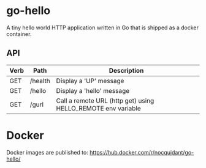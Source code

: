 # go-hello

A tiny hello world HTTP application written in Go that is shipped as a docker container.

## API 

| Verb | Path   | Description |
| ---- | ------ | ----------- |
| GET  | /health | Display a 'UP' message |
| GET  | /hello | Display a 'hello' message |
| GET  | /gurl  | Call a remote URL (http get) using HELLO_REMOTE env variable |

# Docker

Docker images are published to: https://hub.docker.com/r/nocquidant/go-hello/
